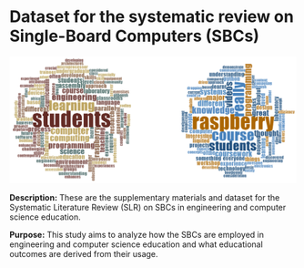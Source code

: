 # Dataset for the systematic review on Single-Board Computers (SBCs)

<img src="https://github.com/Uniminutoarduino/SBCReview/blob/main/Figures/Fig6.png?raw=true">

**Description:** These are the supplementary materials and dataset for the Systematic Literature Review (SLR) on SBCs in engineering and computer science education. 

**Purpose:** This study aims to analyze how the SBCs are employed in engineering and computer science education and what educational outcomes are derived from their usage.
